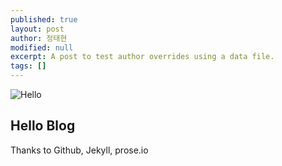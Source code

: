 ```yaml
---
published: true
layout: post
author: 정태현
modified: null
excerpt: A post to test author overrides using a data file.
tags: []
---
```


![Hello](/https://www.google.co.kr/url?sa=i&rct=j&q=&esrc=s&source=images&cd=&cad=rja&uact=8&ved=0CAcQjRw&url=http%3A%2F%2Fwww.langology.org%2F%3Fp%3D1515&ei=Bsb2VMn1MsXSmAXK6oEo&bvm=bv.87519884,d.dGY&psig=AFQjCNHKRKHf7bIlMIq2H16fi8To_dnckQ&ust=1425545089802694)

## Hello Blog

Thanks to Github, Jekyll, prose.io